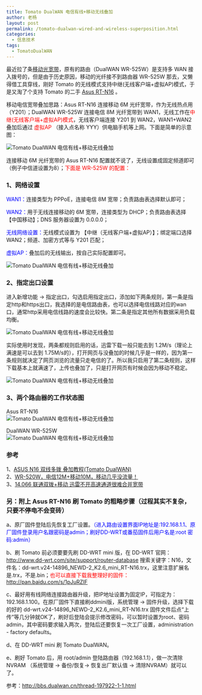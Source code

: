 ```yaml
---
title: Tomato DualWAN 电信有线+移动无线叠加
author: 老杨
layout: post
permalink: /tomato-dualwan-wired-and-wireless-superposition.html
categories:
  - 信息技术
tags:
  - TomatoDualWAN
---
```

最近拉了条<a href="http://cyhour.com/use-free-chinamobile-optical-broadband.html" target="_blank">移动光宽带</a>，原有的路由（DualWAN WR-525W）是支持多 WAN 接入拨号的，但是由于历史原因，移动的光纤接不到路由器 WR-525W 那去，又懒得借工具穿线，刚好 Tomato 的无线模式支持中继(无线客户端+虚拟AP)模式，于是又淘了个支持 Tomato 的二手 <a href="http://cyhour.com/sto-garbage-express-delivery.html" target="_blank">Asus RT-N16</a> 。  


移动电信宽带叠加思路：Asus RT-N16 连接移动 6M 光纤宽带，作为无线热点用（Y201）；DualWAN WR-525W 连接电信 8M 光纤宽带到 WAN1，无线工作在<span style = "color:red;">中继(无线客户端+虚拟AP)模式</span>，无线客户端连接 Y201 到 WAN2，WAN1+WAN2 叠加后通过 <span style = "color:red;">虚拟AP</span> （接入点名称 YYY）供电脑手机等上网。下面是简单的示意图：

![ Tomato DualWAN 电信有线+移动无线叠加 ][1]

连接移动 6M 光纤宽带的 Asus RT-N16 配置就不说了，无线设置成固定频道即可（例子中信道设置为8）；<span style = "color:red;">下面是 WR-525W 的配置：</span>

### 1、网络设置

<span style = "color:blue;">WAN1：</span>连接类型为 PPPoE，连接电信 8M 宽带；负责路由表选择默认即可；

<span style = "color:blue;">WAN2：</span>用于无线连接移动的 6M 宽带，连接类型为 DHCP；负责路由表选择【中国移动】；DNS 服务器设置为 0.0.0.0；

<span style = "color:blue;">无线网络设置：</span>无线模式设置为 【中继（无线客户端+虚拟AP）】；绑定端口选择WAN2；频道、加密方式等与 Y201 匹配；

<span style = "color:blue;">虚拟AP：</span>叠加后的无线输出，按自己实际配置即可。

![ Tomato DualWAN 电信有线+移动无线叠加 ][2]

### 2、指定出口设置

进入新增功能 → 指定出口，勾选启用指定出口，添加如下两条规则，第一条是指定http和https出口，我选择的是电信路由表，也可以选择电信线路对应的wan口，通常http采用电信线路的速度会比较快。第二条是指定其他所有数据采用负载均衡。

![ Tomato DualWAN 电信有线+移动无线叠加 ][3]

实际使用时发现，两条都规则启用的话，迅雷下载一般只能去到 1.2M/s（理论上满速是可以去到 1.75M/s的），打开网页与没叠加的时候几乎是一样的，因为第一条规则就决定了网页浏览的流量只走电信的了。所以我只启用了第二条规则，这样下载基本上就满速了，上传也叠加了，只是打开网页有时候会因为移动不稳定。

![ Tomato DualWAN 电信有线+移动无线叠加 ][4]

### 3、两个路由器的工作状态图

Asus RT-N16  
![ Tomato DualWAN 电信有线+移动无线叠加 ][5]

DualWAN WR-525W  
![ Tomato DualWAN 电信有线+移动无线叠加 ][6]

### 参考

1、<a href="http://wenku.baidu.com/view/6e9d189bd5bbfd0a795673b1.html" target="_blank">ASUS N16 双线多拨 叠加教程(Tomato DualWAN)</a>  
2、<a href="http://bbs.dualwan.cn/thread-489041-1-1.html" target="_blank">WR-520W，电信12M+移动10M，移动几乎没流量！</a>  
3、<a href="http://bbs.dualwan.cn/thread-488071-1-4.html" target="_blank">14.066 联通双拨+移动 迅雷不开高速通道很难合并宽带</a>

### 另：附上 Asus RT-N16 刷 Tomato 的粗略步骤（过程其实不复杂，只要不停电不会变砖）

a、原厂固件登陆后先恢复工厂设置。<span style = "color:blue;">（进入路由设置界面IP地址是:192.168.1.1、原厂固件登录用户名跟密码是admin；刷好DD-WRT或番茄固件后用户名是:root 密码:admin）</span>

b、刷 Tomato 前必须要要先刷 DD-WRT mini 版，在 DD-WRT 官网：http://www.dd-wrt.com/site/support/router-database 搜索关键字：N16，文件名：dd-wrt.v24-14896\_NEWD-2\_K2.6\_mini\_RT-N16.trx，这里注意扩展名是.trx，不是.bin；<span style = "color:red;">也可以直接下载我整理好的固件：http://pan.baidu.com/s/1pJuRZIF</span>

c、最好用有线网络连接路由器升级，把IP地址设置为固定IP，可指定为：192.168.1.100。在原厂固件下直接刷ddmini版，系统管理 -> 固件升级，选择下载的好的 dd-wrt.v24-14896\_NEWD-2\_K2.6\_mini\_RT-N16.trx 固件文件后点“上传”等几分钟就OK了，刷好后登陆会提示修改密码，可以暂时设置为root、密码admin，其中密码要求输入两次，登陆后还要恢复一次工厂设置，administration - factory defaults。

d、在 DD-WRT mini 刷 Tomato DualWAN。

e、刷好 Tomato 后，用 root/admin 登陆路由器（192.168.1.1），做一次清除 NVRAM （系统管理 -> 备份/恢复-> 恢复出厂默认值 -> 清除NVRAM）就可以了。

参考：http://bbs.dualwan.cn/thread-197922-1-1.html

 [1]: http://cyhour.com/wp-content/uploads/2015/01/Asus-RT-N16-and-DualWAN-WR-525W.png
 [2]: http://cyhour.com/wp-content/uploads/2015/01/DualWAN-WR-525W-setting-01.png
 [3]: http://cyhour.com/wp-content/uploads/2015/01/DualWAN-WR-525W-setting-assignout.png
 [4]: http://cyhour.com/wp-content/uploads/2015/01/Asus-RT-N16-and-DualWAN-WR-525W-download.png
 [5]: http://cyhour.com/wp-content/uploads/2015/01/Asus-RT-N16-system.png
 [6]: http://cyhour.com/wp-content/uploads/2015/01/DualWAN-WR-525W-system.png